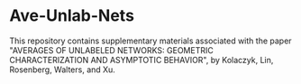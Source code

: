 # Ave-Unlab-Nets

This repository contains supplementary materials associated with the paper "AVERAGES OF UNLABELED NETWORKS: GEOMETRIC CHARACTERIZATION AND ASYMPTOTIC BEHAVIOR", by Kolaczyk, Lin, Rosenberg, Walters, and Xu.
